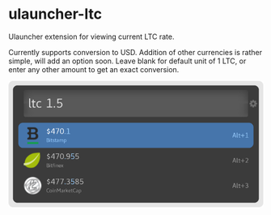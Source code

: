 # ulauncher-ltc
Ulauncher extension for viewing current LTC rate.

Currently supports conversion to USD. Addition of other currencies is rather simple, will add an option soon. Leave blank for default unit of 1 LTC, or enter any other amount to get an exact conversion.

![ulauncher-ltc extension screenshot](screenshot.png)
